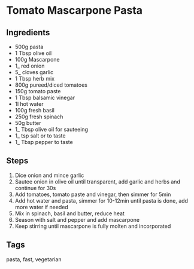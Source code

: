 # Tomato Mascarpone Pasta

## Ingredients

* 500g pasta
* 1 Tbsp olive oil
* 100g Mascarpone
* 1_ red onion
* 5_ cloves garlic
* 1 Tbsp herb mix
* 800g pureed/diced tomatoes 
* 150g tomato paste
* 1 Tbsp balsamic vinegar
* 1l hot water
* 100g fresh basil
* 250g fresh spinach
* 50g butter
* 1_ Tbsp olive oil for sauteeing 
* 1_ tsp salt or to taste
* 1_ Tbsp pepper to taste


## Steps

1. Dice onion and mince garlic
2. Sautee onion in olive oil until transparent, add garlic and herbs and continue for 30s
3. Add tomatoes, tomato paste and vinegar, then simmer for 5min
4. Add hot water and pasta, simmer for 10-12min until pasta is done, add more water if needed
5. Mix in spinach, basil and butter, reduce heat
6. Season with salt and pepper and add mascarpone
7. Keep stirring until mascarpone is fully molten and incorporated


## Tags
pasta, fast, vegetarian
